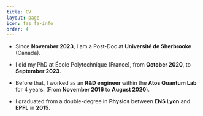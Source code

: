 ```yaml
---
title: CV
layout: page
icon: fas fa-info
order: 4
---
```


- Since **November 2023**, I am a Post-Doc at **Université de Sherbrooke** (Canada).

- I did my PhD at École Polytechnique (France), from **October 2020**, to **September 2023**.

- Before that, I worked as an **R&D engineer** within the **Atos Quantum Lab**
for 4 years. (From **November 2016** to **August 2020**).

- I graduated from a double-degree in **Physics** between **ENS Lyon** and **EPFL** in **2015**.
